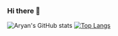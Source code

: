### Hi there 👋
![Aryan's GitHub stats](https://github-readme-stats.vercel.app/api?username=AryanSingh04&show_icons=true&theme=transparent)
[![Top Langs](https://github-readme-stats.vercel.app/api/top-langs/?username=AryanSingh04&layout=donut-vertical)](https://github.com/AryanSingh04)
<!--
**AryanSingh04/AryanSingh04** is a ✨ _special_ ✨ repository because its `README.md` (this file) appears on your GitHub profile.

Here are some ideas to get you started:

- 🔭 I’m currently working on ...
- 🌱 I’m currently learning ...
- 👯 I’m looking to collaborate on ...
- 🤔 I’m looking for help with ...
- 💬 Ask me about ...
- 📫 How to reach me: ...
- 😄 Pronouns: ...
- ⚡ Fun fact: ...
-->
